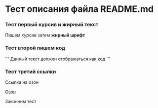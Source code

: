 # Тест описания файла __README.md__


### Тест первый курсив и жирный текст


Пишем _курсив_ затем __жирный шрифт__


### Тест второй пишем код


'''
Данный текст должен отображаться как код
'''


### Тест третий ссылки 


Ссылка на озон


[Озон](https://www.ozon.ru/?__rr=1 "Я озон!")


Закончим тест
